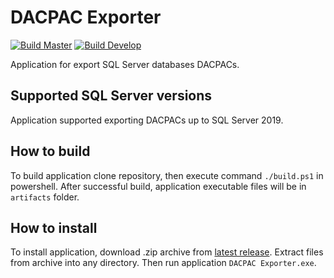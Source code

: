 # DACPAC Exporter
[![Build Master](https://github.com/fakir89/DACPACExporter/workflows/Build%20Master/badge.svg?branch=master)](https://github.com/fakir89/DACPACExporter/actions?workflow=Build+Master)
[![Build Develop](https://github.com/fakir89/DACPACExporter/workflows/Build%20Develop/badge.svg?branch=develop)](https://github.com/fakir89/DACPACExporter/actions?workflow=Build+Develop)

Application for export SQL Server databases DACPACs. 

## Supported SQL Server versions
Application supported exporting DACPACs up to SQL Server 2019.

## How to build
To build application clone repository, then execute command `./build.ps1` in powershell. After successful build, application executable files will be in `artifacts` folder. 

## How to install
To install application, download .zip archive from [latest release](https://github.com/fakir89/DACPACExporter/releases). Extract files from archive into any directory. Then run application `DACPAC Exporter.exe`.